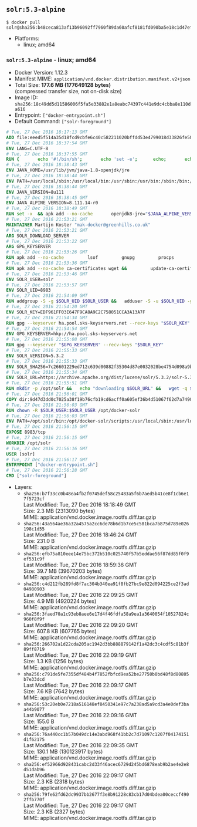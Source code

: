 ## `solr:5.3-alpine`

```console
$ docker pull solr@sha256:b48ceca813af13b96092ff7960f89da60afcf8181fd090ba5e18c1d47ef4fef0
```

-	Platforms:
	-	linux; amd64

### `solr:5.3-alpine` - linux; amd64

-	Docker Version: 1.12.3
-	Manifest MIME: `application/vnd.docker.distribution.manifest.v2+json`
-	Total Size: **177.6 MB (177649128 bytes)**  
	(compressed transfer size, not on-disk size)
-	Image ID: `sha256:18c49dd5d11586006f5fa5e33882e1a8eabc74397c441e9dc4cbba8e110da616`
-	Entrypoint: `["docker-entrypoint.sh"]`
-	Default Command: `["solr-foreground"]`

```dockerfile
# Tue, 27 Dec 2016 18:17:13 GMT
ADD file:eeed5f514a35d18fcd9cbfe6c40c582211020bffdd53e4799018d33826fe5067 in / 
# Tue, 27 Dec 2016 18:37:54 GMT
ENV LANG=C.UTF-8
# Tue, 27 Dec 2016 18:37:55 GMT
RUN { 		echo '#!/bin/sh'; 		echo 'set -e'; 		echo; 		echo 'dirname "$(dirname "$(readlink -f "$(which javac || which java)")")"'; 	} > /usr/local/bin/docker-java-home 	&& chmod +x /usr/local/bin/docker-java-home
# Tue, 27 Dec 2016 18:38:43 GMT
ENV JAVA_HOME=/usr/lib/jvm/java-1.8-openjdk/jre
# Tue, 27 Dec 2016 18:38:44 GMT
ENV PATH=/usr/local/sbin:/usr/local/bin:/usr/sbin:/usr/bin:/sbin:/bin:/usr/lib/jvm/java-1.8-openjdk/jre/bin:/usr/lib/jvm/java-1.8-openjdk/bin
# Tue, 27 Dec 2016 18:38:44 GMT
ENV JAVA_VERSION=8u111
# Tue, 27 Dec 2016 18:38:45 GMT
ENV JAVA_ALPINE_VERSION=8.111.14-r0
# Tue, 27 Dec 2016 18:38:49 GMT
RUN set -x 	&& apk add --no-cache 		openjdk8-jre="$JAVA_ALPINE_VERSION" 	&& [ "$JAVA_HOME" = "$(docker-java-home)" ]
# Tue, 27 Dec 2016 21:53:21 GMT
MAINTAINER Martijn Koster "mak-docker@greenhills.co.uk"
# Tue, 27 Dec 2016 21:53:21 GMT
ARG SOLR_DOWNLOAD_SERVER
# Tue, 27 Dec 2016 21:53:22 GMT
ARG GPG_KEYSERVER
# Tue, 27 Dec 2016 21:53:26 GMT
RUN apk add --no-cache         lsof         gnupg         procps         tar         bash
# Tue, 27 Dec 2016 21:53:36 GMT
RUN apk add --no-cache ca-certificates wget &&         update-ca-certificates
# Tue, 27 Dec 2016 21:53:46 GMT
ENV SOLR_USER=solr
# Tue, 27 Dec 2016 21:53:57 GMT
ENV SOLR_UID=8983
# Tue, 27 Dec 2016 21:54:09 GMT
RUN addgroup -S -g $SOLR_UID $SOLR_USER &&   adduser -S -u $SOLR_UID -g $SOLR_USER $SOLR_USER
# Tue, 27 Dec 2016 21:54:20 GMT
ENV SOLR_KEY=EDF961FF03E647F9CA8A9C2C758051CCA3A13A7F
# Tue, 27 Dec 2016 21:54:34 GMT
RUN gpg --keyserver ha.pool.sks-keyservers.net --recv-keys "$SOLR_KEY"
# Tue, 27 Dec 2016 21:54:54 GMT
ENV GPG_KEYSERVER=hkp://ha.pool.sks-keyservers.net
# Tue, 27 Dec 2016 21:55:08 GMT
RUN gpg --keyserver "$GPG_KEYSERVER" --recv-keys "$SOLR_KEY"
# Tue, 27 Dec 2016 21:55:33 GMT
ENV SOLR_VERSION=5.3.2
# Tue, 27 Dec 2016 21:55:33 GMT
ENV SOLR_SHA256=7c26601229ed712c639d00882f35304d87e0032028be4754d098a9b694877f48
# Tue, 27 Dec 2016 21:55:34 GMT
ENV SOLR_URL=https://archive.apache.org/dist/lucene/solr/5.3.2/solr-5.3.2.tgz
# Tue, 27 Dec 2016 21:55:51 GMT
RUN mkdir -p /opt/solr &&   echo "downloading $SOLR_URL" &&   wget -q $SOLR_URL -O /opt/solr.tgz &&   echo "downloading $SOLR_URL.asc" &&   wget -q $SOLR_URL.asc -O /opt/solr.tgz.asc &&   echo "$SOLR_SHA256 */opt/solr.tgz" | sha256sum -c - &&   (>&2 ls -l /opt/solr.tgz /opt/solr.tgz.asc) &&   gpg --batch --verify /opt/solr.tgz.asc /opt/solr.tgz &&   tar -C /opt/solr --extract --file /opt/solr.tgz --strip-components=1 &&   rm /opt/solr.tgz* &&   rm -Rf /opt/solr/docs/ &&   mkdir -p /opt/solr/server/solr/lib /opt/solr/server/solr/mycores &&   sed -i -e 's/#SOLR_PORT=8983/SOLR_PORT=8983/' /opt/solr/bin/solr.in.sh &&   sed -i -e '/-Dsolr.clustering.enabled=true/ a SOLR_OPTS="$SOLR_OPTS -Dsun.net.inetaddr.ttl=60 -Dsun.net.inetaddr.negative.ttl=60"' /opt/solr/bin/solr.in.sh &&   chown -R $SOLR_USER:$SOLR_USER /opt/solr &&   mkdir /docker-entrypoint-initdb.d /opt/docker-solr/
# Tue, 27 Dec 2016 21:56:01 GMT
COPY dir:9d47d3dd0c7025a38f19b76cfb19cd6acff0a605ef36b4d51067f62d7a74908a in /opt/docker-solr/scripts 
# Tue, 27 Dec 2016 21:56:03 GMT
RUN chown -R $SOLR_USER:$SOLR_USER /opt/docker-solr
# Tue, 27 Dec 2016 21:56:03 GMT
ENV PATH=/opt/solr/bin:/opt/docker-solr/scripts:/usr/local/sbin:/usr/local/bin:/usr/sbin:/usr/bin:/sbin:/bin:/usr/lib/jvm/java-1.8-openjdk/jre/bin:/usr/lib/jvm/java-1.8-openjdk/bin
# Tue, 27 Dec 2016 21:56:15 GMT
EXPOSE 8983/tcp
# Tue, 27 Dec 2016 21:56:15 GMT
WORKDIR /opt/solr
# Tue, 27 Dec 2016 21:56:16 GMT
USER [solr]
# Tue, 27 Dec 2016 21:56:17 GMT
ENTRYPOINT ["docker-entrypoint.sh"]
# Tue, 27 Dec 2016 21:56:28 GMT
CMD ["solr-foreground"]
```

-	Layers:
	-	`sha256:b7f33cc0b48ea4fb2f0745def58c25483a5f6b7aed5b41ce8f1cb6e17f5723cf`  
		Last Modified: Tue, 27 Dec 2016 18:18:49 GMT  
		Size: 2.3 MB (2313090 bytes)  
		MIME: application/vnd.docker.image.rootfs.diff.tar.gzip
	-	`sha256:43a564ae36a32a4575a2cc6de78b6d1b7ce5c581bca7b875d789e026198c1d55`  
		Last Modified: Tue, 27 Dec 2016 18:46:24 GMT  
		Size: 231.0 B  
		MIME: application/vnd.docker.image.rootfs.diff.tar.gzip
	-	`sha256:efb75a810eee14e75bc372b510c025740f57b5eddae56f87dd85f0f9ef531c9f`  
		Last Modified: Tue, 27 Dec 2016 18:59:36 GMT  
		Size: 39.7 MB (39670203 bytes)  
		MIME: application/vnd.docker.image.rootfs.diff.tar.gzip
	-	`sha256:c4d212fb289fd8f7ac304b340ea91f8fb27bc9e822d094225ce2f3ad04980903`  
		Last Modified: Tue, 27 Dec 2016 22:09:25 GMT  
		Size: 4.9 MB (4920224 bytes)  
		MIME: application/vnd.docker.image.rootfs.diff.tar.gzip
	-	`sha256:3faed70a1c93eb8aee6e17d4f46fdfa58a9ea1a3640054f10527824c960f8f9f`  
		Last Modified: Tue, 27 Dec 2016 22:09:20 GMT  
		Size: 607.8 KB (607765 bytes)  
		MIME: application/vnd.docker.image.rootfs.diff.tar.gzip
	-	`sha256:266702a1d22cda205ac1942d3bb888879142f1a42dc3c4cdf5c81b3f89ff8719`  
		Last Modified: Tue, 27 Dec 2016 22:09:19 GMT  
		Size: 1.3 KB (1256 bytes)  
		MIME: application/vnd.docker.image.rootfs.diff.tar.gzip
	-	`sha256:c791de5fe7355df484b4f7852fbfcd9ea52be27750b0bd48f8d80805b7e33dcd`  
		Last Modified: Tue, 27 Dec 2016 22:09:17 GMT  
		Size: 7.6 KB (7642 bytes)  
		MIME: application/vnd.docker.image.rootfs.diff.tar.gzip
	-	`sha256:53c20eb0e7218a516148ef8450341e97c7a238ad5a9cd3a4e0def3baa44b9077`  
		Last Modified: Tue, 27 Dec 2016 22:09:16 GMT  
		Size: 155.0 B  
		MIME: application/vnd.docker.image.rootfs.diff.tar.gzip
	-	`sha256:76a440cc1b57b049dc14e3abd968f41bb2c7d71097c1207f04174151d1f62175`  
		Last Modified: Tue, 27 Dec 2016 22:09:35 GMT  
		Size: 130.1 MB (130123917 bytes)  
		MIME: application/vnd.docker.image.rootfs.diff.tar.gzip
	-	`sha256:ef52966d928431cabc2d33f46acec6729d245bd6878eab9b2ae4e2e8d51dab96`  
		Last Modified: Tue, 27 Dec 2016 22:09:17 GMT  
		Size: 2.3 KB (2318 bytes)  
		MIME: application/vnd.docker.image.rootfs.diff.tar.gzip
	-	`sha256:79fe62fd62dc9937bb2677f3e8b91228c83cb17d04bdea00ceccf4902ffb770f`  
		Last Modified: Tue, 27 Dec 2016 22:09:17 GMT  
		Size: 2.3 KB (2327 bytes)  
		MIME: application/vnd.docker.image.rootfs.diff.tar.gzip
